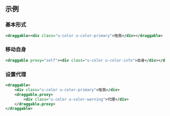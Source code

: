 ## 示例
### 基本形式

<div class="m-example"></div>

```xml
<draggable><div class="u-color u-color-primary">拖我</div></draggable>
```

### 移动自身

<div class="m-example"></div>

```xml
<draggable proxy="self"><div class="u-color u-color-info">自身</div></draggable>
```

### 设置代理

<div class="m-example"></div>

```xml
<draggable>
    <div class="u-color u-color-primary">拖我</div>
    <draggable.proxy>
        <div class="u-color u-color-warning">代理</div>
    </draggable.proxy>
</draggable>
```
